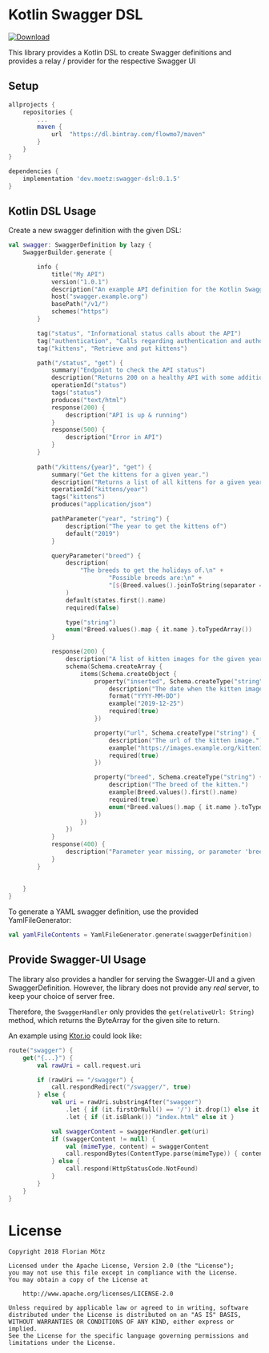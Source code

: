 # Kotlin Swagger DSL

[ ![Download](https://api.bintray.com/packages/flowmo7/maven/swagger-dsl/images/download.svg) ](https://bintray.com/flowmo7/maven/swagger-dsl/_latestVersion)


This library provides a Kotlin DSL to create Swagger definitions and provides a relay / provider for the respective Swagger UI


## Setup

```gradle
allprojects {
    repositories {
        ...
        maven {
            url  "https://dl.bintray.com/flowmo7/maven" 
        }
    }
}

dependencies {
    implementation 'dev.moetz:swagger-dsl:0.1.5'
}
```


## Kotlin DSL Usage


Create a new swagger definition with the given DSL:

```kotlin
val swagger: SwaggerDefinition by lazy {
    SwaggerBuilder.generate {

        info {
            title("My API")
            version("1.0.1")
            description("An example API definition for the Kotlin Swagger DSL")
            host("swagger.example.org")
            basePath("/v1/")
            schemes("https")
        }

        tag("status", "Informational status calls about the API")
        tag("authentication", "Calls regarding authentication and authorization")
        tag("kittens", "Retrieve and put kittens")

        path("/status", "get") {
            summary("Endpoint to check the API status")
            description("Returns 200 on a healthy API with some additional information.")
            operationId("status")
            tags("status")
            produces("text/html")
            response(200) {
                description("API is up & running")
            }
            response(500) {
                description("Error in API")
            }
        }
        
        path("/kittens/{year}", "get") {
            summary("Get the kittens for a given year.")
            description("Returns a list of all kittens for a given year (optionally only kittens with the given breed type, if the query-parameter breed is set).")
            operationId("kittens/year")
            tags("kittens")
            produces("application/json")

            pathParameter("year", "string") {
                description("The year to get the kittens of")
                default("2019")
            }

            queryParameter("breed") {
                description(
                    "The breeds to get the holidays of.\n" +
                            "Possible breeds are:\n" +
                            "[${Breed.values().joinToString(separator = ", ") { it.name.toLowerCase() }}]"
                )
                default(states.first().name)
                required(false)

                type("string")
                enum(*Breed.values().map { it.name }.toTypedArray())
            }

            response(200) {
                description("A list of kitten images for the given year (and optionally breed).")
                schema(Schema.createArray {
                    items(Schema.createObject {
                        property("inserted", Schema.createType("string") {
                            description("The date when the kitten image was inserted")
                            format("YYYY-MM-DD")
                            example("2019-12-25")
                            required(true)
                        })

                        property("url", Schema.createType("string") {
                            description("The url of the kitten image.")
                            example("https://images.example.org/kitten1.png")
                            required(true)
                        })

                        property("breed", Schema.createType("string") {
                            description("The breed of the kitten.")
                            example(Breed.values().first().name)
                            required(true)
                            enum(*Breed.values().map { it.name }.toTypedArray())
                        })
                    })
                })
            }
            response(400) {
                description("Parameter year missing, or parameter 'breed' illegal.")
            }
        }
        
        
    }
}
```

To generate a YAML swagger definition, use the provided YamlFileGenerator:

```kotlin
val yamlFileContents = YamlFileGenerator.generate(swaggerDefinition)
```

## Provide Swagger-UI Usage

The library also provides a handler for serving the Swagger-UI and a given SwaggerDefinition.
However, the library does not provide any _real_ server, to keep your choice of server free.

Therefore, the `SwaggerHandler` only provides the `get(relativeUrl: String)` method, which returns the ByteArray for the given site to return.

An example using [Ktor.io](https://ktor.io/) could look like:
```kotlin
route("swagger") {
    get("{...}") {
        val rawUri = call.request.uri

        if (rawUri == "/swagger") {
            call.respondRedirect("/swagger/", true)
        } else {
            val uri = rawUri.substringAfter("swagger")
                .let { if (it.firstOrNull() == '/') it.drop(1) else it }
                .let { if (it.isBlank()) "index.html" else it }

            val swaggerContent = swaggerHandler.get(uri)
            if (swaggerContent != null) {
                val (mimeType, content) = swaggerContent
                call.respondBytes(ContentType.parse(mimeType)) { content }
            } else {
                call.respond(HttpStatusCode.NotFound)
            }
        }
    }
}
```

# License

```
Copyright 2018 Florian Mötz

Licensed under the Apache License, Version 2.0 (the "License");
you may not use this file except in compliance with the License.
You may obtain a copy of the License at

    http://www.apache.org/licenses/LICENSE-2.0

Unless required by applicable law or agreed to in writing, software
distributed under the License is distributed on an "AS IS" BASIS,
WITHOUT WARRANTIES OR CONDITIONS OF ANY KIND, either express or implied.
See the License for the specific language governing permissions and
limitations under the License.
```
